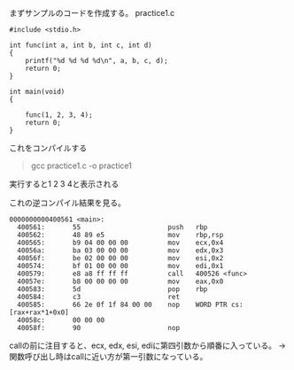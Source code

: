 まずサンプルのコードを作成する。
practice1.c
```
#include <stdio.h>

int func(int a, int b, int c, int d)
{
    printf("%d %d %d %d\n", a, b, c, d);
    return 0;
}

int main(void)
{

    func(1, 2, 3, 4);
    return 0;
}
```

これをコンパイルする
> gcc practice1.c -o practice1

実行すると1 2 3 4と表示される

これの逆コンパイル結果を見る。

```
0000000000400561 <main>:
  400561:       55                      push   rbp
  400562:       48 89 e5                mov    rbp,rsp
  400565:       b9 04 00 00 00          mov    ecx,0x4 
  40056a:       ba 03 00 00 00          mov    edx,0x3
  40056f:       be 02 00 00 00          mov    esi,0x2
  400574:       bf 01 00 00 00          mov    edi,0x1
  400579:       e8 a8 ff ff ff          call   400526 <func>
  40057e:       b8 00 00 00 00          mov    eax,0x0
  400583:       5d                      pop    rbp
  400584:       c3                      ret
  400585:       66 2e 0f 1f 84 00 00    nop    WORD PTR cs:[rax+rax*1+0x0]
  40058c:       00 00 00
  40058f:       90                      nop
```

callの前に注目すると、ecx, edx, esi, ediに第四引数から順番に入っている。
-> 関数呼び出し時はcallに近い方が第一引数になっている。